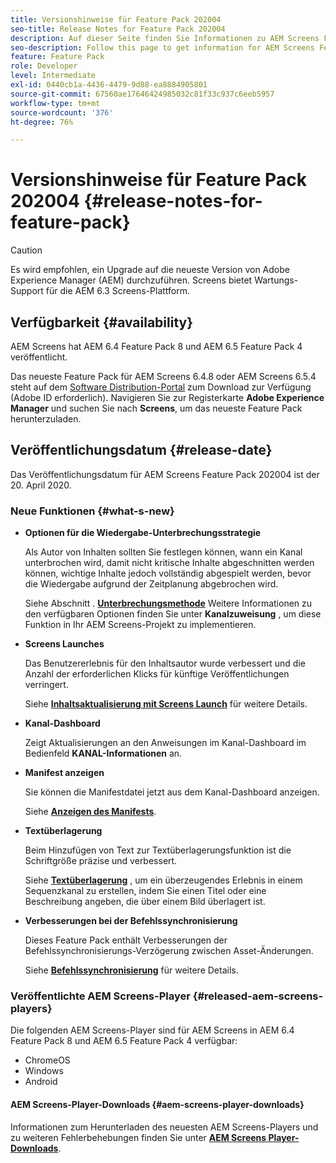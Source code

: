 ```yaml
---
title: Versionshinweise für Feature Pack 202004
seo-title: Release Notes for Feature Pack 202004
description: Auf dieser Seite finden Sie Informationen zu AEM Screens Feature Pack 202004, das am 20. April 2020 veröffentlicht wurde.
seo-description: Follow this page to get information for AEM Screens Feature Pack 202004 released on April 20, 2020.
feature: Feature Pack
role: Developer
level: Intermediate
exl-id: 0440cb1a-4436-4479-9d88-ea8884905801
source-git-commit: 67560ae17646424985032c81f33c937c6eeb5957
workflow-type: tm+mt
source-wordcount: '376'
ht-degree: 76%

---
```


# Versionshinweise für Feature Pack 202004 {#release-notes-for-feature-pack}

>[!CAUTION]
>
>Es wird empfohlen, ein Upgrade auf die neueste Version von Adobe Experience Manager (AEM) durchzuführen. Screens bietet Wartungs-Support für die AEM 6.3 Screens-Plattform.

## Verfügbarkeit {#availability}

AEM Screens hat AEM 6.4 Feature Pack 8 und AEM 6.5 Feature Pack 4 veröffentlicht.

Das neueste Feature Pack für AEM Screens 6.4.8 oder AEM Screens 6.5.4 steht auf dem [Software Distribution-Portal](https://experience.adobe.com/#/downloads/content/software-distribution/en/aem.html) zum Download zur Verfügung (Adobe ID erforderlich). Navigieren Sie zur Registerkarte **Adobe Experience Manager** und suchen Sie nach **Screens**, um das neueste Feature Pack herunterzuladen.

## Veröffentlichungsdatum {#release-date}

Das Veröffentlichungsdatum für AEM Screens Feature Pack 202004 ist der 20. April 2020.

### Neue Funktionen {#what-s-new}

* **Optionen für die Wiedergabe-Unterbrechungsstrategie**

  Als Autor von Inhalten sollten Sie festlegen können, wann ein Kanal unterbrochen wird, damit nicht kritische Inhalte abgeschnitten werden können, wichtige Inhalte jedoch vollständig abgespielt werden, bevor die Wiedergabe aufgrund der Zeitplanung abgebrochen wird.

  Siehe Abschnitt . **[Unterbrechungsmethode](/help/user-guide/channel-assignment.md#interruption-method-channel)** Weitere Informationen zu den verfügbaren Optionen finden Sie unter **Kanalzuweisung** , um diese Funktion in Ihr AEM Screens-Projekt zu implementieren.

* **Screens Launches**

  Das Benutzererlebnis für den Inhaltsautor wurde verbessert und die Anzahl der erforderlichen Klicks für künftige Veröffentlichungen verringert.

  Siehe **[Inhaltsaktualisierung mit Screens Launch](launches.md)** für weitere Details.

* **Kanal-Dashboard**

  Zeigt Aktualisierungen an den Anweisungen im Kanal-Dashboard im Bedienfeld **KANAL-Informationen** an.


* **Manifest anzeigen**

  Sie können die Manifestdatei jetzt aus dem Kanal-Dashboard anzeigen.

  Siehe **[Anzeigen des Manifests](/help/user-guide/managing-channels.md#view-manifest)**.

* **Textüberlagerung**

  Beim Hinzufügen von Text zur Textüberlagerungsfunktion ist die Schriftgröße präzise und verbessert.

  Siehe **[Textüberlagerung](text-overlay.md)** , um ein überzeugendes Erlebnis in einem Sequenzkanal zu erstellen, indem Sie einen Titel oder eine Beschreibung angeben, die über einem Bild überlagert ist.

* **Verbesserungen bei der Befehlssynchronisierung**

  Dieses Feature Pack enthält Verbesserungen der Befehlssynchronisierungs-Verzögerung zwischen Asset-Änderungen.

  Siehe **[Befehlssynchronisierung](using-command-sync.md)** für weitere Details.

### Veröffentlichte AEM Screens-Player {#released-aem-screens-players}

Die folgenden AEM Screens-Player sind für AEM Screens in AEM 6.4 Feature Pack 8 und AEM 6.5 Feature Pack 4 verfügbar:

* ChromeOS
* Windows
* Android

#### AEM Screens-Player-Downloads   {#aem-screens-player-downloads}

Informationen zum Herunterladen des neuesten AEM Screens-Players und zu weiteren Fehlerbehebungen finden Sie unter **[AEM Screens Player-Downloads](https://download.macromedia.com/screens/)**.
